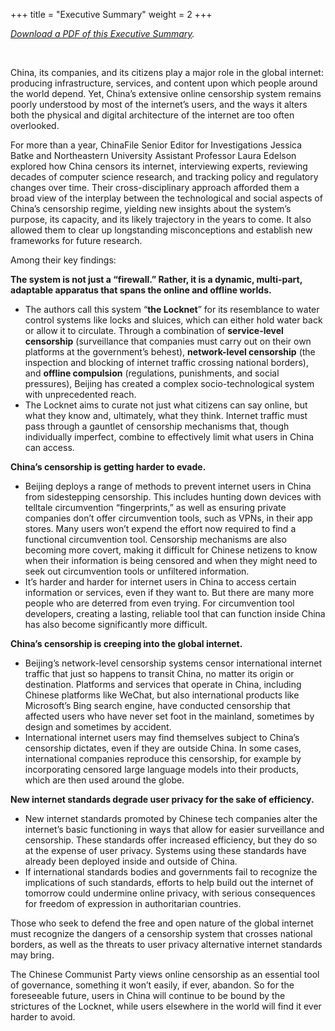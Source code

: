 +++
title = "Executive Summary"
weight = 2
+++

<em>[Download a PDF of this Executive Summary](https://www.chinafile.com/sites/default/files/locknet_executive_summary.pdf).</em>

</br>

China, its companies, and its citizens play a major role in the global internet: producing infrastructure, services, and content upon which people around the world depend. Yet, China’s extensive online censorship system remains poorly understood by most of the internet’s users, and the ways it alters both the physical and digital architecture of the internet are too often overlooked.

For more than a year, ChinaFile Senior Editor for Investigations Jessica Batke and Northeastern University Assistant Professor Laura Edelson explored how China censors its internet, interviewing experts, reviewing decades of computer science research, and tracking policy and regulatory changes over time. Their cross-disciplinary approach afforded them a broad view of the interplay between the technological and social aspects of China’s censorship regime, yielding new insights about the system’s purpose, its capacity, and its likely trajectory in the years to come. It also allowed them to clear up longstanding misconceptions and establish new frameworks for future research.

Among their key findings: 

**The system is not just a “firewall.” Rather, it is a dynamic, multi-part, adaptable apparatus that spans the online and offline worlds.**

- The authors call this system “**the Locknet**” for its resemblance to water control systems like locks and sluices, which can either hold water back or allow it to circulate. Through a combination of **service-level censorship** (surveillance that companies must carry out on their own platforms at the government’s behest), **network-level censorship** (the inspection and blocking of internet traffic crossing national borders), and **offline compulsion** (regulations, punishments, and social pressures), Beijing has created a complex socio-technological system with unprecedented reach.  
- The Locknet aims to curate not just what citizens can say online, but what they know and, ultimately, what they think. Internet traffic must pass through a gauntlet of censorship mechanisms that, though individually imperfect, combine to effectively limit what users in China can access.

**China’s censorship is getting harder to evade.**

- Beijing deploys a range of methods to prevent internet users in China from sidestepping censorship. This includes hunting down devices with telltale circumvention “fingerprints,” as well as ensuring private companies don’t offer circumvention tools, such as VPNs, in their app stores. Many users won’t expend the effort now required to find a functional circumvention tool. Censorship mechanisms are also becoming more covert, making it difficult for Chinese netizens to know when their information is being censored and when they might need to seek out circumvention tools or unfiltered information.  
- It’s harder and harder for internet users in China to access certain information or services, even if they want to. But there are many more people who are deterred from even trying. For circumvention tool developers, creating a lasting, reliable tool that can function inside China has also become significantly more difficult. 


**China’s censorship is creeping into the global internet.**

- Beijing’s network-level censorship systems censor international internet traffic that just so happens to transit China, no matter its origin or destination. Platforms and services that operate in China, including Chinese platforms like WeChat, but also international products like Microsoft’s Bing search engine, have conducted censorship that affected users who have never set foot in the mainland, sometimes by design and sometimes by accident.  
- International internet users may find themselves subject to China’s censorship dictates, even if they are outside China. In some cases, international companies reproduce this censorship, for example by incorporating censored large language models into their products, which are then used around the globe.

**New internet standards degrade user privacy for the sake of efficiency.**

- New internet standards promoted by Chinese tech companies alter the internet’s basic functioning in ways that allow for easier surveillance and censorship. These standards offer increased efficiency, but they do so at the expense of user privacy. Systems using these standards have already been deployed inside and outside of China.  
- If international standards bodies and governments fail to recognize the implications of such standards, efforts to help build out the internet of tomorrow could undermine online privacy, with serious consequences for freedom of expression in authoritarian countries.

Those who seek to defend the free and open nature of the global internet must recognize the dangers of a censorship system that crosses national borders, as well as the threats to user privacy alternative internet standards may bring.

The Chinese Communist Party views online censorship as an essential tool of governance, something it won’t easily, if ever, abandon. So for the foreseeable future, users in China will continue to be bound by the strictures of the Locknet, while users elsewhere in the world will find it ever harder to avoid.  

